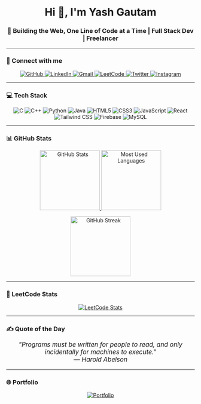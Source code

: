 <h1 align="center">Hi 👋, I'm Yash Gautam</h1>
<h3 align="center">🚀 Building the Web, One Line of Code at a Time | Full Stack Dev | Freelancer </h3>

---

### 🤝 Connect with me
<p align="center">
  <a href="https://github.com/its-yash0003" target="_blank" rel="noopener noreferrer">
    <img src="https://img.icons8.com/ios-glyphs/48/000000/github.png" title="GitHub" alt="GitHub"/>
  </a>
  <a href="https://www.linkedin.com/in/yash-g0003/" target="_blank" rel="noopener noreferrer">
    <img src="https://img.icons8.com/ios-filled/48/0A66C2/linkedin.png" title="LinkedIn" alt="LinkedIn"/>
  </a>
  <a href="mailto:yashgautam2407@gmail.com" target="_blank" rel="noopener noreferrer">
    <img src="https://img.icons8.com/ios-glyphs/48/D14836/gmail.png" title="Gmail" alt="Gmail"/>
  </a>
  <a href="https://leetcode.com/u/its_yash0003/" target="_blank" rel="noopener noreferrer">
    <img src="https://img.icons8.com/external-tal-revivo-color-tal-revivo/48/external-level-up-your-coding-skills-and-quickly-land-a-job-logo-color-tal-revivo.png" title="LeetCode" alt="LeetCode"/>
  </a>
  <a href="https://twitter.com/itsyash0003" target="_blank" rel="noopener noreferrer">
    <img src="https://img.icons8.com/ios-filled/48/1DA1F2/twitter.png" title="Twitter" alt="Twitter"/>
  </a>
  <a href="https://instagram.com/y.a.s.h_0003" target="_blank" rel="noopener noreferrer">
    <img src="https://img.icons8.com/ios-filled/48/E4405F/instagram.png" title="Instagram" alt="Instagram"/>
  </a>
</p>

---

### 💻 Tech Stack
<p align="center">
  <img src="https://img.icons8.com/color/48/000000/c-programming.png" title="C"/>
  <img src="https://img.icons8.com/color/48/000000/c-plus-plus-logo.png" title="C++"/>
  <img src="https://img.icons8.com/color/48/000000/python--v1.png" title="Python"/>
  <img src="https://img.icons8.com/color/48/000000/java-coffee-cup-logo.png" title="Java"/>
  <img src="https://img.icons8.com/color/48/000000/html-5--v1.png" title="HTML5"/>
  <img src="https://img.icons8.com/color/48/000000/css3.png" title="CSS3"/>
  <img src="https://img.icons8.com/color/48/000000/javascript--v1.png" title="JavaScript"/>
  <img src="https://img.icons8.com/plasticine/48/react.png" title="React"/>
  <img src="https://img.icons8.com/color/48/000000/tailwindcss.png" title="Tailwind CSS"/>
  <img src="https://img.icons8.com/color/48/000000/firebase.png" title="Firebase"/>
  <img src="https://img.icons8.com/ios-filled/48/4479A1/mysql-logo.png" title="MySQL"/>
</p>

---

### 📊 GitHub Stats
<p align="center">
  <a href="https://github.com/its-yash0003" target="_blank" rel="noopener noreferrer">
    <img src="https://github-readme-stats.vercel.app/api?username=its-yash0003&show_icons=true&theme=radical" height="160" title="GitHub Stats"/>
  </a>
  <a href="https://github.com/its-yash0003" target="_blank" rel="noopener noreferrer">
    <img src="https://github-readme-stats.vercel.app/api/top-langs/?username=its-yash0003&layout=compact&theme=radical" height="160" title="Most Used Languages"/>
  </a>
</p>
<p align="center">
  <a href="https://github.com/its-yash0003" target="_blank" rel="noopener noreferrer">
    <img src="https://github-readme-streak-stats.herokuapp.com/?user=its-yash0003&theme=radical" height="160" title="GitHub Streak"/>
  </a>
</p>

---

### 🧠 LeetCode Stats
<p align="center">
  <a href="https://leetcode.com/u/its_yash0003/" target="_blank" rel="noopener noreferrer">
    <img src="https://leetcard.jacoblin.cool/its_yash0003?theme=dark&font=Karma&ext=contest" title="LeetCode Stats" alt="LeetCode Stats"/>
  </a>
</p>

---

### ✍️ Quote of the Day
<p align="center" style="font-style: italic; font-size: 1.2em;"> "Programs must be written for people to read, and only incidentally for machines to execute." <br/>— Harold Abelson </p>

---

### 🌐 Portfolio
<p align="center">
  <a href="https://portfolio-alpha-teal-13.vercel.app/" target="_blank" rel="noopener noreferrer">
    <img src="https://img.shields.io/badge/🌐%20Visit%20My%20Portfolio-blue?style=for-the-badge&logo=google-chrome&logoColor=white" title="Portfolio"/>
  </a>
</p>
